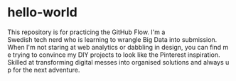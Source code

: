 # hello-world
This repository is for practicing the GitHub Flow.
I'm a Swedish tech nerd who is learning to wrangle Big Data into submission. When I'm not staring at web analytics or dabbling in design, you can find me trying to convince my DIY projects to look like the Pinterest inspiration. Skilled at transforming digital messes into organised solutions and always up for the next adventure.
